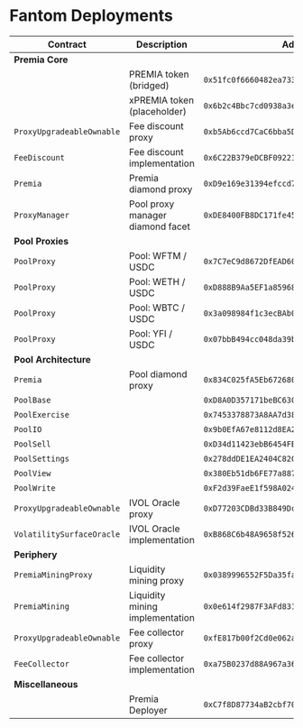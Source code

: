 # Fantom Deployments

| Contract                  | Description                      | Address                                      |                                                                              |                                                                                                                                                   |
| ------------------------- | -------------------------------- | -------------------------------------------- | ---------------------------------------------------------------------------- | ------------------------------------------------------------------------------------------------------------------------------------------------- |
| **Premia Core**           |                                  |                                              |                                                                              |
|                           | PREMIA token (bridged)           | `0x51fc0f6660482ea73330e414efd7808811a57fa2` | [🔗](https://ftmscan.com/token/0x51fc0f6660482ea73330e414efd7808811a57fa2)   |                                                                                                                                                   |
|                           | xPREMIA token (placeholder)      | `0x6b2c4Bbc7cd0938a3ee4361AD713155c663aACc2` | [🔗](https://ftmscan.com/token/0x6b2c4Bbc7cd0938a3ee4361AD713155c663aACc2)   |                                                                                                                                                   |
| `ProxyUpgradeableOwnable` | Fee discount proxy               | `0xb5Ab6ccd7CaC6bba5DC31EcE0845f282BCD7E527` | [🔗](https://ftmscan.com/token/0xb5Ab6ccd7CaC6bba5DC31EcE0845f282BCD7E527)   | [📁](https://github.com/Premian-Labs/premia-contracts/blob/178eede5a503c351ea7eb32765a73699233bc25b/contracts/ProxyUpgradeableOwnable.sol)        |
| `FeeDiscount`             | Fee discount implementation      | `0x6C22B379eDCBF092213E2763635f698B495cdD8f` | [🔗](https://ftmscan.com/address/0x6C22B379eDCBF092213E2763635f698B495cdD8f) | [📁](https://github.com/Premian-Labs/premia-contracts/blob/c12533cade505fbfdb700f6d4db67740e3cec0ac/contracts/staking/FeeDiscount.sol)            |
| `Premia`                  | Premia diamond proxy             | `0xD9e169e31394efccd78CC0b63a8B09B4D71b705E` | [🔗](https://ftmscan.com/address/0xD9e169e31394efccd78CC0b63a8B09B4D71b705E) | [📁](https://github.com/Premian-Labs/premia-contracts/blob/178eede5a503c351ea7eb32765a73699233bc25b/contracts/core/Premia.sol)                    |
| `ProxyManager`            | Pool proxy manager diamond facet | `0xDE8400FB8DC171fe452F11B5b6daee8ECEfB4aa4` | [🔗](https://ftmscan.com/address/0xDE8400FB8DC171fe452F11B5b6daee8ECEfB4aa4) | [📁](https://github.com/Premian-Labs/premia-contracts/blob/178eede5a503c351ea7eb32765a73699233bc25b/contracts/core/ProxyManager.sol)              |
| **Pool Proxies**          |                                  |                                              |                                                                              |
| `PoolProxy`               | Pool: WFTM / USDC                | `0x7C7eC9d8672DfEAD60d6a533c3c5610Dd8916C48` | [🔗](https://ftmscan.com/address/0x7C7eC9d8672DfEAD60d6a533c3c5610Dd8916C48) | [📁](https://github.com/Premian-Labs/premia-contracts/blob/178eede5a503c351ea7eb32765a73699233bc25b/contracts/pool/PoolProxy.sol)                 |
| `PoolProxy`               | Pool: WETH / USDC                | `0xD888B9Aa5EF1a85968892C12E8cC83C73D69c8A1` | [🔗](https://ftmscan.com/address/0xD888B9Aa5EF1a85968892C12E8cC83C73D69c8A1) | [📁](https://github.com/Premian-Labs/premia-contracts/blob/178eede5a503c351ea7eb32765a73699233bc25b/contracts/pool/PoolProxy.sol)                 |
| `PoolProxy`               | Pool: WBTC / USDC                | `0x3a098984f1c3ecBAb0D5866F35438Ec0db3ec8C2` | [🔗](https://ftmscan.com/address/0x3a098984f1c3ecBAb0D5866F35438Ec0db3ec8C2) | [📁](https://github.com/Premian-Labs/premia-contracts/blob/178eede5a503c351ea7eb32765a73699233bc25b/contracts/pool/PoolProxy.sol)                 |
| `PoolProxy`               | Pool: YFI / USDC                 | `0x07bbB494cc048da39b5a11938F405424C66b75Fb` | [🔗](https://ftmscan.com/address/0x07bbB494cc048da39b5a11938F405424C66b75Fb) | [📁](https://github.com/Premian-Labs/premia-contracts/blob/178eede5a503c351ea7eb32765a73699233bc25b/contracts/pool/PoolProxy.sol)                 |
| **Pool Architecture**     |                                  |                                              |                                                                              |
| `Premia`                  | Pool diamond proxy               | `0x834C025fA5Eb6726803a2D67f160fcfABC49a174` | [🔗](https://ftmscan.com/address/0x834C025fA5Eb6726803a2D67f160fcfABC49a174) | [📁](https://github.com/Premian-Labs/premia-contracts/blob/178eede5a503c351ea7eb32765a73699233bc25b/contracts/core/Premia.sol)                    |
| `PoolBase`                |                                  | `0xD8A0D357171beBC63CeA559c4e9CD182c1bf25ef` | [🔗](https://ftmscan.com/address/0xD8A0D357171beBC63CeA559c4e9CD182c1bf25ef) | [📁](https://github.com/Premian-Labs/premia-contracts/blob/a022d72548fba191677c2b21663e5f3d8fa0e5d8/contracts/pool/PoolBase.sol)                  |
| `PoolExercise`            |                                  | `0x7453378873A8AA7d3822668d3753fed20c23e585` | [🔗](https://ftmscan.com/address/0x7453378873A8AA7d3822668d3753fed20c23e585) | [📁](https://github.com/Premian-Labs/premia-contracts/blob/a022d72548fba191677c2b21663e5f3d8fa0e5d8/contracts/pool/PoolExercise.sol)              |
| `PoolIO`                  |                                  | `0x9b0EfA67e8112d8EA2eB3C86C798B2bb88467335` | [🔗](https://ftmscan.com/address/0x9b0EfA67e8112d8EA2eB3C86C798B2bb88467335) | [📁](https://github.com/Premian-Labs/premia-contracts/blob/a022d72548fba191677c2b21663e5f3d8fa0e5d8/contracts/pool/PoolIO.sol)                    |
| `PoolSell`                |                                  | `0xD34d11423ebB6454FB91518AC53C3A202b4eD683` | [🔗](https://ftmscan.com/address/0xD34d11423ebB6454FB91518AC53C3A202b4eD683) | [📁](https://github.com/Premian-Labs/premia-contracts/blob/a022d72548fba191677c2b21663e5f3d8fa0e5d8/contracts/pool/PoolSell.sol)                  |
| `PoolSettings`            |                                  | `0x278ddDE1EA2404C82C5Dd71694bc0058e8789B70` | [🔗](https://ftmscan.com/address/0x278ddDE1EA2404C82C5Dd71694bc0058e8789B70) | [📁](https://github.com/Premian-Labs/premia-contracts/blob/a022d72548fba191677c2b21663e5f3d8fa0e5d8/contracts/pool/PoolSettings.sol)              |
| `PoolView`                |                                  | `0x380Eb51db6FE77a8876cB0735164cB8AF7f80Cb5` | [🔗](https://ftmscan.com/address/0x380Eb51db6FE77a8876cB0735164cB8AF7f80Cb5) | [📁](https://github.com/Premian-Labs/premia-contracts/blob/a022d72548fba191677c2b21663e5f3d8fa0e5d8/contracts/pool/PoolView.sol)                  |
| `PoolWrite`               |                                  | `0xF2d39FaeE1f598A024a57da2E5f18542f444942D` | [🔗](https://ftmscan.com/address/0xF2d39FaeE1f598A024a57da2E5f18542f444942D) | [📁](https://github.com/Premian-Labs/premia-contracts/blob/a022d72548fba191677c2b21663e5f3d8fa0e5d8/contracts/pool/PoolWrite.sol)                 |
| `ProxyUpgradeableOwnable` | IVOL Oracle proxy                | `0xD77203CDBd33B849Dc0B03A4f906F579A766C0A6` | [🔗](https://ftmscan.com/address/0xD77203CDBd33B849Dc0B03A4f906F579A766C0A6) | [📁](https://github.com/Premian-Labs/premia-contracts/blob/178eede5a503c351ea7eb32765a73699233bc25b/contracts/ProxyUpgradeableOwnable.sol)        |
| `VolatilitySurfaceOracle` | IVOL Oracle implementation       | `0xB868C6b48A9658f526caa262BD188947B32999DA` | [🔗](https://ftmscan.com/address/0xB868C6b48A9658f526caa262BD188947B32999DA) | [📁](https://github.com/Premian-Labs/premia-contracts/blob/a022d72548fba191677c2b21663e5f3d8fa0e5d8/contracts/oracle/VolatilitySurfaceOracle.sol) |
| **Periphery**             |                                  |                                              |                                                                              |
| `PremiaMiningProxy`       | Liquidity mining proxy           | `0x0389996552F5Da35fa6Ddc80B083F78622df3A6f` | [🔗](https://ftmscan.com/address/0x0389996552F5Da35fa6Ddc80B083F78622df3A6f) | [📁](https://github.com/Premian-Labs/premia-contracts/blob/178eede5a503c351ea7eb32765a73699233bc25b/contracts/mining/PremiaMiningProxy.sol)       |
| `PremiaMining`            | Liquidity mining implementation  | `0x0e614f2987F3AFd8312C45066f3068FbBdbf2578` | [🔗](https://ftmscan.com/address/0x0e614f2987F3AFd8312C45066f3068FbBdbf2578) | [📁](https://github.com/Premian-Labs/premia-contracts/blob/178eede5a503c351ea7eb32765a73699233bc25b/contracts/mining/PremiaMining.sol)            |
| `ProxyUpgradeableOwnable` | Fee collector proxy              | `0xfE817b00f2Cd0e062a5F66067E9A9ef789144Cbf` | [🔗](https://ftmscan.com/address/0xfE817b00f2Cd0e062a5F66067E9A9ef789144Cbf) | [📁](https://github.com/Premian-Labs/premia-contracts/blob/178eede5a503c351ea7eb32765a73699233bc25b/contracts/ProxyUpgradeableOwnable.sol)        |
| `FeeCollector`            | Fee collector implementation     | `0xa75B0237d88A967a36FAC58d8740f183F75BEddA` | [🔗](https://ftmscan.com/address/0xa75B0237d88A967a36FAC58d8740f183F75BEddA) | [📁](https://github.com/Premian-Labs/premia-contracts/blob/178eede5a503c351ea7eb32765a73699233bc25b/contracts/FeeCollector.sol)                   |
| **Miscellaneous**         |                                  |                                              |                                                                              |
|                           | Premia Deployer                  | `0xC7f8D87734aB2cbf70030aC8aa82abfe3e8126cb` | [🔗](https://ftmscan.com/address/0xC7f8D87734aB2cbf70030aC8aa82abfe3e8126cb) |                                                                                                                                                   |
